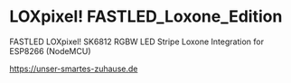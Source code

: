# LOXpixel! FASTLED_Loxone_Edition
FASTLED LOXpixel! SK6812 RGBW LED Stripe Loxone Integration for ESP8266 (NodeMCU)

https://unser-smartes-zuhause.de

